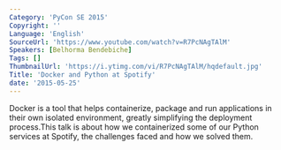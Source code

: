 ```yaml
---
Category: 'PyCon SE 2015'
Copyright: ''
Language: 'English'
SourceUrl: 'https://www.youtube.com/watch?v=R7PcNAgTAlM'
Speakers: [Belhorma Bendebiche]
Tags: []
ThumbnailUrl: 'https://i.ytimg.com/vi/R7PcNAgTAlM/hqdefault.jpg'
Title: 'Docker and Python at Spotify'
date: '2015-05-25'
---
```

Docker is a tool that helps containerize, package and run applications in their own isolated environment, greatly simplifying the deployment process.This talk is about how we containerized some of our Python services at Spotify, the challenges faced and how we solved them.
